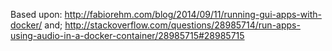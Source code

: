 Based upon: http://fabiorehm.com/blog/2014/09/11/running-gui-apps-with-docker/
and; http://stackoverflow.com/questions/28985714/run-apps-using-audio-in-a-docker-container/28985715#28985715
